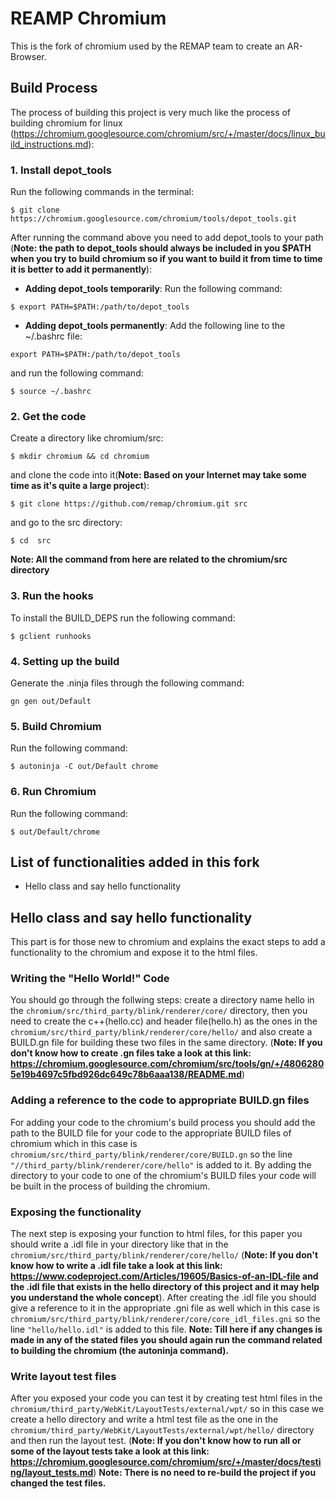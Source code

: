 # REAMP Chromium
This is the fork of chromium used by the REMAP team to create an AR-Browser.
## Build Process
The process of building this project is very much like the process of building chromium for linux (https://chromium.googlesource.com/chromium/src/+/master/docs/linux_build_instructions.md):

### 1. Install depot_tools
Run the following commands in the terminal:
```
$ git clone https://chromium.googlesource.com/chromium/tools/depot_tools.git
```
After running the command above you need to add depot_tools to your path (**Note: the path to depot_tools should always be included in you $PATH when you try to build chromium so if you want to build it from time to time it is better to add it permanently**):
* **Adding depot_tools temporarily**: Run the following command:
```
$ export PATH=$PATH:/path/to/depot_tools
```
* **Adding depot_tools permanently**: Add the following line to the ~/.bashrc file:
```
export PATH=$PATH:/path/to/depot_tools
```
  and run the following command:
```
$ source ~/.bashrc
```
### 2. Get the code
Create a directory like chromium/src:
```
$ mkdir chromium && cd chromium
```

and clone the code into it(**Note: Based on your Internet may take some time as it's quite a large project**):
```
$ git clone https://github.com/remap/chromium.git src
```
and go to the src directory:
```
$ cd  src
```
**Note: All the command from here are related to the chromium/src directory**
### 3. Run the hooks
To install the BUILD_DEPS run the following command:
```
$ gclient runhooks
```
### 4. Setting up the build
Generate the .ninja files through the following command:
```
gn gen out/Default
```
### 5. Build Chromium
Run the following command:
```
$ autoninja -C out/Default chrome
```
### 6. Run Chromium
Run the following command:
```
$ out/Default/chrome
```
## List of functionalities added in this fork
  * Hello class and say hello functionality
## Hello class and say hello functionality
This part is for those new to chromium and explains the exact steps to add a functionality to the chromium and expose it to the html files.
### Writing the "Hello World!" Code
You should go through the follwing steps:
create a directory name hello in the ```chromium/src/third_party/blink/renderer/core/``` directory, then you need to create the c++(hello.cc) and header file(hello.h) as the ones in the ```chromium/src/third_party/blink/renderer/core/hello/``` and also create a BUILD.gn file for building these two files in the same directory. (**Note: If you don't know how to create .gn files take a look at this link: https://chromium.googlesource.com/chromium/src/tools/gn/+/48062805e19b4697c5fbd926dc649c78b6aaa138/README.md**)
### Adding a reference to the code to appropriate BUILD.gn files
For adding your code to the chromium's build process you should add the path to the BUILD file for your code to the appropriate BUILD files of chromium which in this case is ```chromium/src/third_party/blink/renderer/core/BUILD.gn``` so the line ```"//third_party/blink/renderer/core/hello"``` is added to it.
By adding the directory to your code to one of the chromium's BUILD files your code will be built in the process of building the chromium.
### Exposing the functionality
The next step is exposing your function to html files, for this paper you should write a .idl file in your directory like that in the ```chromium/src/third_party/blink/renderer/core/hello/``` (**Note: If you don't know how to write a .idl file take a look at this link: https://www.codeproject.com/Articles/19605/Basics-of-an-IDL-file and the .idl file that exists in the hello directory of this project and it may help you understand the whole concept**).
After creating the .idl file you should give a reference to it in the appropriate .gni file as well which in this case is ```chromium/src/third_party/blink/renderer/core/core_idl_files.gni``` so the line ```"hello/hello.idl"``` is added to this file.
**Note: Till here if any changes is made in any of the stated files you should again run the command related to building the chromium (the autoninja command).**
### Write layout test files
After you exposed your code you can test it by creating test html files in the ```chromium/third_party/WebKit/LayoutTests/external/wpt/``` so in this case we create a hello directory and write a html test file as the one in the ```chromium/third_party/WebKit/LayoutTests/external/wpt/hello/``` directory and then run the layout test. (**Note: If you don't know how to run all or some of the layout tests take a look at this link: https://chromium.googlesource.com/chromium/src/+/master/docs/testing/layout_tests.md**)
**Note: There is no need to re-build the project if you changed the test files.**

